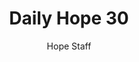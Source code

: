 ---
image: /assets/img/daily-hope-default-artwork.png
title: Daily Hope 30
number: 30
categories:
  - Daily Hope
author: Hope Staff
notes: Daily Hope 30
embed: >-
  <iframe style="border-radius:12px" src="https://open.spotify.com/embed/episode/76sz4nBGPO4OmpIH8XxWeH?utm_source=generator" width="100%" height="152" frameBorder="0" allowfullscreen="" allow="autoplay; clipboard-write; encrypted-media; fullscreen; picture-in-picture" loading="lazy"></iframe>
---